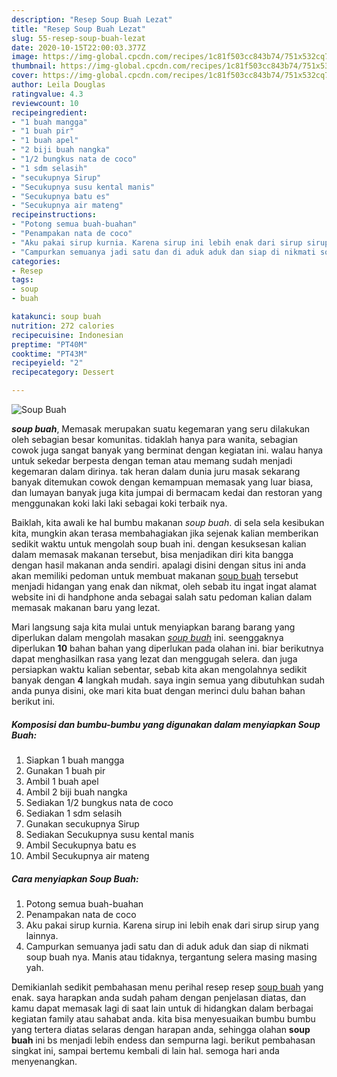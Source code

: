 ```yaml
---
description: "Resep Soup Buah Lezat"
title: "Resep Soup Buah Lezat"
slug: 55-resep-soup-buah-lezat
date: 2020-10-15T22:00:03.377Z
image: https://img-global.cpcdn.com/recipes/1c81f503cc843b74/751x532cq70/soup-buah-foto-resep-utama.jpg
thumbnail: https://img-global.cpcdn.com/recipes/1c81f503cc843b74/751x532cq70/soup-buah-foto-resep-utama.jpg
cover: https://img-global.cpcdn.com/recipes/1c81f503cc843b74/751x532cq70/soup-buah-foto-resep-utama.jpg
author: Leila Douglas
ratingvalue: 4.3
reviewcount: 10
recipeingredient:
- "1 buah mangga"
- "1 buah pir"
- "1 buah apel"
- "2 biji buah nangka"
- "1/2 bungkus nata de coco"
- "1 sdm selasih"
- "secukupnya Sirup"
- "Secukupnya susu kental manis"
- "Secukupnya batu es"
- "Secukupnya air mateng"
recipeinstructions:
- "Potong semua buah-buahan"
- "Penampakan nata de coco"
- "Aku pakai sirup kurnia. Karena sirup ini lebih enak dari sirup sirup yang lainnya."
- "Campurkan semuanya jadi satu dan di aduk aduk dan siap di nikmati soup buah nya. Manis atau tidaknya, tergantung selera masing masing yah."
categories:
- Resep
tags:
- soup
- buah

katakunci: soup buah 
nutrition: 272 calories
recipecuisine: Indonesian
preptime: "PT40M"
cooktime: "PT43M"
recipeyield: "2"
recipecategory: Dessert

---
```



![Soup Buah](https://img-global.cpcdn.com/recipes/1c81f503cc843b74/751x532cq70/soup-buah-foto-resep-utama.jpg)

<b><i>soup buah</i></b>, Memasak merupakan suatu kegemaran yang seru dilakukan oleh sebagian besar komunitas. tidaklah hanya para wanita, sebagian cowok juga sangat banyak yang berminat dengan kegiatan ini. walau hanya untuk sekedar berpesta dengan teman atau memang sudah menjadi kegemaran dalam dirinya. tak heran dalam dunia juru masak sekarang banyak ditemukan cowok dengan kemampuan memasak yang luar biasa, dan lumayan banyak juga kita jumpai di bermacam kedai dan restoran yang menggunakan koki laki laki sebagai koki terbaik nya.



Baiklah, kita awali ke hal bumbu makanan <i>soup buah</i>. di sela sela kesibukan kita, mungkin akan terasa membahagiakan jika sejenak kalian memberikan sedikit waktu untuk mengolah soup buah ini. dengan kesuksesan kalian dalam memasak makanan tersebut, bisa menjadikan diri kita bangga dengan hasil makanan anda sendiri. apalagi disini dengan situs ini anda akan memiliki pedoman untuk membuat makanan <u>soup buah</u> tersebut menjadi hidangan yang enak dan nikmat, oleh sebab itu ingat ingat alamat website ini di handphone anda sebagai salah satu pedoman kalian dalam memasak makanan baru yang lezat.


Mari langsung saja kita mulai untuk menyiapkan barang barang yang diperlukan dalam mengolah masakan <u><i>soup buah</i></u> ini. seenggaknya diperlukan <b>10</b> bahan bahan yang diperlukan pada olahan ini. biar berikutnya dapat menghasilkan rasa yang lezat dan menggugah selera. dan juga persiapkan waktu kalian sebentar, sebab kita akan mengolahnya sedikit banyak dengan <b>4</b> langkah mudah. saya ingin semua yang dibutuhkan sudah anda punya disini, oke mari kita buat dengan merinci dulu bahan bahan berikut ini.

<!--inarticleads1-->

##### Komposisi dan bumbu-bumbu yang digunakan dalam menyiapkan Soup Buah:

1. Siapkan 1 buah mangga
1. Gunakan 1 buah pir
1. Ambil 1 buah apel
1. Ambil 2 biji buah nangka
1. Sediakan 1/2 bungkus nata de coco
1. Sediakan 1 sdm selasih
1. Gunakan secukupnya Sirup
1. Sediakan Secukupnya susu kental manis
1. Ambil Secukupnya batu es
1. Ambil Secukupnya air mateng




<!--inarticleads2-->

##### Cara menyiapkan Soup Buah:

1. Potong semua buah-buahan
1. Penampakan nata de coco
1. Aku pakai sirup kurnia. Karena sirup ini lebih enak dari sirup sirup yang lainnya.
1. Campurkan semuanya jadi satu dan di aduk aduk dan siap di nikmati soup buah nya. Manis atau tidaknya, tergantung selera masing masing yah.




Demikianlah sedikit pembahasan menu perihal resep resep <u>soup buah</u> yang enak. saya harapkan anda sudah paham dengan penjelasan diatas, dan kamu dapat memasak lagi di saat lain untuk di hidangkan dalam berbagai kegiatan family atau sahabat anda. kita bisa menyesuaikan bumbu bumbu yang tertera diatas selaras dengan harapan anda, sehingga olahan <b>soup buah</b> ini bs menjadi lebih endess dan sempurna lagi. berikut pembahasan singkat ini, sampai bertemu kembali di lain hal. semoga hari anda menyenangkan.

